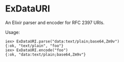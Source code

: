 ExDataURI
=========

An Elixir parser and encoder for RFC 2397 URIs.

Usage:
```
iex> ExDataURI.parse("data:text/plain;base64,Zm9v")
{:ok, "text/plain", "foo"}
iex> ExDataURI.encode("foo")
{:ok, "data:text/plain;base64,Zm9v"}
```
